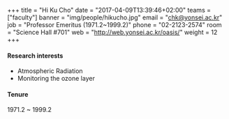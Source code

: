 +++
title = "Hi Ku Cho"
date = "2017-04-09T13:39:46+02:00"
teams = ["faculty"]
banner = "img/people/hikucho.jpg"
email = "chk@yonsei.ac.kr"
job = "Professor Emeritus (1971.2~1999.2)"
phone = "02-2123-2574"
room = "Science Hall #701"
web = "http://web.yonsei.ac.kr/oasis/"
weight = 12
+++

#### Research interests
+ Atmospheric Radiation
+ Monitoring the ozone layer

#### Tenure
1971.2 ~ 1999.2
